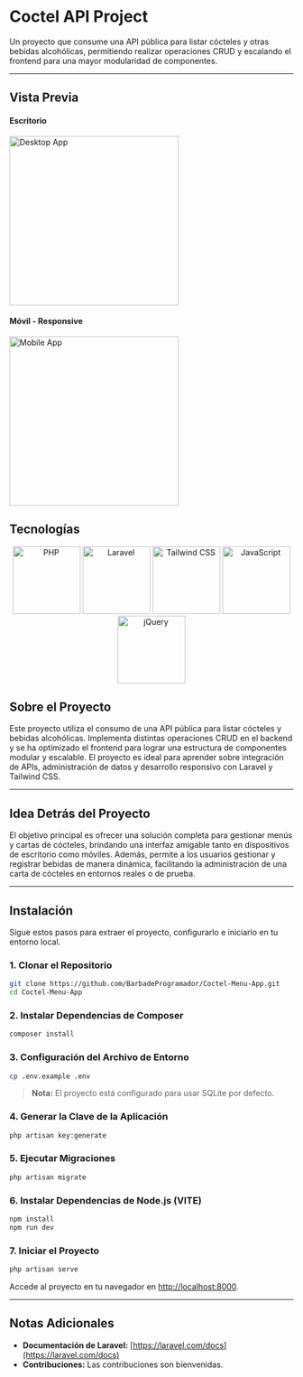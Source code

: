# Coctel API Project

Un proyecto que consume una API pública para listar cócteles y otras bebidas alcohólicas, permitiendo realizar operaciones CRUD y escalando el frontend para una mayor modularidad de componentes.

---

## Vista Previa

<p align="center">
  <h4>Escritorio</h4>
  <img src="https://github.com/user-attachments/assets/14d88eab-c7bf-4365-9c98-70e00566c588" alt="Desktop App" width="300">
</p>

<p align="center">
  <h4>Móvil - Responsive</h4>
  <img src="https://github.com/user-attachments/assets/75759b01-e7ee-4448-9737-5a5a78236cbc" alt="Mobile App" width="300">
</p>

## Tecnologías

<p align="center">
  <img src="https://img.shields.io/badge/PHP-777BB4?style=for-the-badge&logo=php&logoColor=white" alt="PHP" width="120">
  <img src="https://img.shields.io/badge/Laravel-FF2D20?style=for-the-badge&logo=laravel&logoColor=white" alt="Laravel" width="120">
  <img src="https://img.shields.io/badge/Tailwind%20CSS-38B2AC?style=for-the-badge&logo=tailwind-css&logoColor=white" alt="Tailwind CSS" width="120">
  <img src="https://img.shields.io/badge/JavaScript-F7DF1E?style=for-the-badge&logo=javascript&logoColor=black" alt="JavaScript" width="120">
  <img src="https://img.shields.io/badge/jQuery-0769AD?style=for-the-badge&logo=jquery&logoColor=white" alt="jQuery" width="120">
</p>



## Sobre el Proyecto

Este proyecto utiliza el consumo de una API pública para listar cócteles y bebidas alcohólicas. Implementa distintas operaciones CRUD en el backend y se ha optimizado el frontend para lograr una estructura de componentes modular y escalable. El proyecto es ideal para aprender sobre integración de APIs, administración de datos y desarrollo responsivo con Laravel y Tailwind CSS.

---

## Idea Detrás del Proyecto

El objetivo principal es ofrecer una solución completa para gestionar menús y cartas de cócteles, brindando una interfaz amigable tanto en dispositivos de escritorio como móviles. Además, permite a los usuarios gestionar y registrar bebidas de manera dinámica, facilitando la administración de una carta de cócteles en entornos reales o de prueba.

---

## Instalación

Sigue estos pasos para extraer el proyecto, configurarlo e iniciarlo en tu entorno local.

### 1. Clonar el Repositorio

```bash
git clone https://github.com/BarbadeProgramador/Coctel-Menu-App.git
cd Coctel-Menu-App
```

### 2. Instalar Dependencias de Composer

```bash
composer install
```

### 3. Configuración del Archivo de Entorno

```bash
cp .env.example .env
```

> **Nota:** El proyecto está configurado para usar SQLite por defecto.

### 4. Generar la Clave de la Aplicación

```bash
php artisan key:generate
```

### 5. Ejecutar Migraciones

```bash
php artisan migrate
```

### 6. Instalar Dependencias de Node.js (VITE)

```bash
npm install
npm run dev
```

### 7. Iniciar el Proyecto

```bash
php artisan serve
```

Accede al proyecto en tu navegador en [http://localhost:8000](http://localhost:8000).

---

## Notas Adicionales

- **Documentación de Laravel:** [https://laravel.com/docs](https://laravel.com/docs)
- **Contribuciones:** Las contribuciones son bienvenidas.
